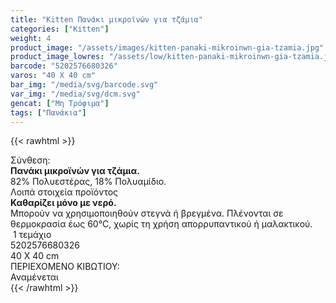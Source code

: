 ```yaml
---
title: "Kitten Πανάκι μικροϊνών για τζάμια"
categories: ["Kitten"]
weight: 4
product_image: "/assets/images/kitten-panaki-mikroinwn-gia-tzamia.jpg"
product_image_lowres: "/assets/low/kitten-panaki-mikroinwn-gia-tzamia.jpg"
barcode: "5202576680326"
varos: "40 Χ 40 cm"
bar_img: "/media/svg/barcode.svg"
var_img: "/media/svg/dcm.svg"
gencat: ["Μη Τρόφιμα"]
tags: ["Πανάκια"]
---
```

{{< rawhtml >}}

<div class="product">
    <div class="sis">Σύνθεση:</div>
    <div class="alltext">
       <b>Πανάκι μικροϊνών για τζάμια.</b><br>
        82% Πολυεστέρας, 18% Πολυαμίδιο.
    </div>
    <div class="lip">Λοιπά στοιχεία προϊόντος</div>
    <div class="alltext"><b>Καθαρίζει μόνο με νερό.</b><br>
    Μπορούν να χρησιμοποιηθούν στεγνά ή βρεγμένα. Πλένονται σε θερμοκρασία έως 60°C, χωρίς τη χρήση απορρυπαντικού ή μαλακτικού.
    <div class="sball2 sbceee smt10 sfwb sdf s saic  sp10"><img src="/media/svg/tem.svg" alt=""> 1 τεμάχιο</div>
    </div>
    <div id="barcode">
        <div id="barimage1"></div><span id="bartext">5202576680326</span>
    </div>
    <div id="varos">
        <div id="varosimage"><img src="/media/svg/dcm.svg" alt=""></div><span id="varostext">40 Χ 40 cm</span>
    </div>
    <div id="kivotio">ΠΕΡΙΕΧΟΜΕΝΟ ΚΙΒΩΤΙΟΥ:<br>Αναμένεται</div>
    <div class="pimg"></div>
</div>
{{< /rawhtml >}}


